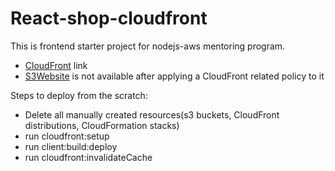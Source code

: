 # React-shop-cloudfront

This is frontend starter project for nodejs-aws mentoring program.

- [CloudFront](https://d1sn14uqxbxjuk.cloudfront.net) link
- [S3Website](https://rushan-react-shop.s3.eu-west-1.amazonaws.com/index.html) is not available after applying a CloudFront related policy to it



Steps to deploy from the scratch:

- Delete all manually created resources(s3 buckets, CloudFront distributions, CloudFormation stacks)
- run cloudfront:setup
- run client:build:deploy
- run cloudfront:invalidateCache
